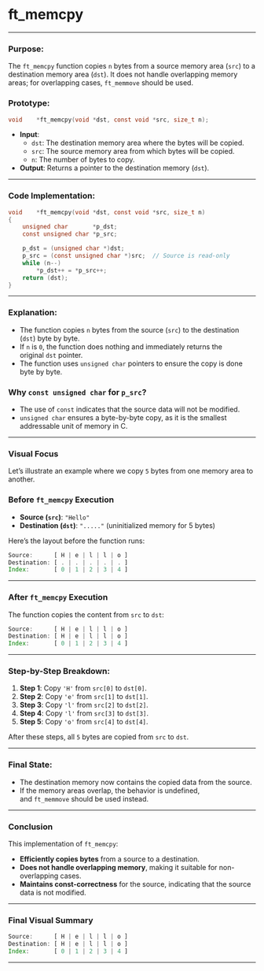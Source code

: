# **ft_memcpy**

---

### **Purpose**:

The `ft_memcpy` function copies `n` bytes from a source memory area (`src`) to a destination memory area (`dst`). It does not handle overlapping memory areas; for overlapping cases, `ft_memmove` should be used.

### **Prototype**:

```c
void	*ft_memcpy(void *dst, const void *src, size_t n);

```

- **Input**:
    - `dst`: The destination memory area where the bytes will be copied.
    - `src`: The source memory area from which bytes will be copied.
    - `n`: The number of bytes to copy.
- **Output**: Returns a pointer to the destination memory (`dst`).

---

### **Code Implementation**:

```c
void	*ft_memcpy(void *dst, const void *src, size_t n)
{
	unsigned char		*p_dst;
	const unsigned char	*p_src;

	p_dst = (unsigned char *)dst;
	p_src = (const unsigned char *)src;  // Source is read-only
	while (n--)
		*p_dst++ = *p_src++;
	return (dst);
}

```

---

### **Explanation**:

- The function copies `n` bytes from the source (`src`) to the destination (`dst`) byte by byte.
- If `n` is `0`, the function does nothing and immediately returns the original `dst` pointer.
- The function uses `unsigned char` pointers to ensure the copy is done byte by byte.

### **Why `const unsigned char` for `p_src`?**

- The use of `const` indicates that the source data will not be modified.
- `unsigned char` ensures a byte-by-byte copy, as it is the smallest addressable unit of memory in C.

---

### **Visual Focus**

Let’s illustrate an example where we copy `5` bytes from one memory area to another.

### **Before `ft_memcpy` Execution**

- **Source (`src`)**: `"Hello"`
- **Destination (`dst`)**: `"....."` (uninitialized memory for 5 bytes)

Here’s the layout before the function runs:

```jsx
Source:      [ H | e | l | l | o ]
Destination: [ . | . | . | . | . ]
Index:       [ 0 | 1 | 2 | 3 | 4 ]

```

---

### **After `ft_memcpy` Execution**

The function copies the content from `src` to `dst`:

```jsx
Source:      [ H | e | l | l | o ]
Destination: [ H | e | l | l | o ]
Index:       [ 0 | 1 | 2 | 3 | 4 ]

```

---

### **Step-by-Step Breakdown**:

1. **Step 1**: Copy `'H'` from `src[0]` to `dst[0]`.
2. **Step 2**: Copy `'e'` from `src[1]` to `dst[1]`.
3. **Step 3**: Copy `'l'` from `src[2]` to `dst[2]`.
4. **Step 4**: Copy `'l'` from `src[3]` to `dst[3]`.
5. **Step 5**: Copy `'o'` from `src[4]` to `dst[4]`.

After these steps, all `5` bytes are copied from `src` to `dst`.

---

### **Final State**:

- The destination memory now contains the copied data from the source.
- If the memory areas overlap, the behavior is undefined, and `ft_memmove` should be used instead.

---

### **Conclusion**

This implementation of `ft_memcpy`:

- **Efficiently copies bytes** from a source to a destination.
- **Does not handle overlapping memory**, making it suitable for non-overlapping cases.
- **Maintains const-correctness** for the source, indicating that the source data is not modified.

---

### **Final Visual Summary**

```jsx
Source:      [ H | e | l | l | o ]
Destination: [ H | e | l | l | o ]
Index:       [ 0 | 1 | 2 | 3 | 4 ]

```

---